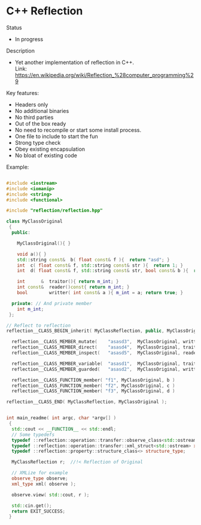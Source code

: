 # C++ Reflection

Status
- In progress

Description
 - Yet another implementation of reflection in C++. \
   Link: https://en.wikipedia.org/wiki/Reflection_%28computer_programming%29

Key features:
 - Headers only
 - No additional binaries 
 - No third parties
 - Out of the box ready
  - No need to recompile or start some install process.
 - One file to include to start the fun
 - Strong type check
 - Obey existing encapsulation
 - No bloat of existing code


Example:
```c++

#include <iostream>
#include <iomanip>
#include <string>
#include <functional>

#include "reflection/reflection.hpp"

class MyClassOriginal
 {
  public:

    MyClassOriginal(){ }

    void a(){ }
    std::string const&  b( float const& f ){  return "asd"; }
    int  c( float const& f, std::string const& str ){  return 1; }
    int  d( float const& f, std::string const& str, bool const& b ){  return 1; }

    int      &  traitor(){ return m_int; }
    int const&  reader()const{ return m_int; }
    bool        writter( int const& a ){ m_int = a; return true; }

  private: // And private member
    int m_int;
 };

// Reflect to reflection
reflection__CLASS_BEGIN_inherit( MyClassReflection, public, MyClassOriginal )

  reflection__CLASS_MEMBER_mutate(    "asasd3",  MyClassOriginal, writter  )
  reflection__CLASS_MEMBER_direct(    "asasd4",  MyClassOriginal, traitor  )
  reflection__CLASS_MEMBER_inspect(   "asasd5",  MyClassOriginal, reader   )

  reflection__CLASS_MEMBER_variable(  "asasd1",  MyClassOriginal, traitor, reader )
  reflection__CLASS_MEMBER_guarded(   "asasd2",  MyClassOriginal, writter, reader  )

  reflection__CLASS_FUNCTION_member( "f1", MyClassOriginal, b )
  reflection__CLASS_FUNCTION_member( "f2", MyClassOriginal, c )
  reflection__CLASS_FUNCTION_member( "f3", MyClassOriginal, d )

reflection__CLASS_END( MyClassReflection, MyClassOriginal );


int main_readme( int argc, char *argv[] )
 {
  std::cout << __FUNCTION__ << std::endl;
  // Some typedefs
  typedef ::reflection::operation::transfer::observe_class<std::ostream> observe_type;
  typedef ::reflection::operation::transfer::xml_struct<std::ostream> xml_type;
  typedef ::reflection::property::structure_class<> structure_type;

  MyClassReflection r;  //!< Reflection of Original

  // XMLize for example
  observe_type observe;
  xml_type xml( observe );

  observe.view( std::cout, r );

  std::cin.get();
  return EXIT_SUCCESS;
 }

 ```
